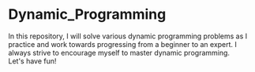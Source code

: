# Dynamic_Programming
In this repository, I will solve various dynamic programming problems as I practice and work towards progressing from a beginner to an expert. I always strive to encourage myself to master dynamic programming.</br>
Let's have fun!
